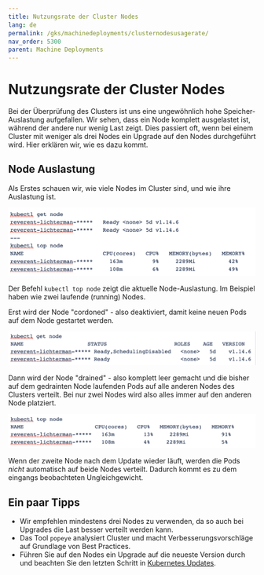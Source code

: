 ```yaml
---
title: Nutzungsrate der Cluster Nodes
lang: de
permalink: /gks/machinedeployments/clusternodesusagerate/
nav_order: 5300
parent: Machine Deployments
---
```

<!-- LTeX:  language=de-DE -->
# Nutzungsrate der Cluster Nodes

Bei der Überprüfung des Clusters ist uns eine ungewöhnlich hohe Speicher-Auslastung aufgefallen.
Wir sehen, dass ein Node komplett ausgelastet ist, während der andere nur wenig Last zeigt.
Dies passiert oft, wenn bei einem Cluster mit weniger als drei Nodes ein Upgrade auf den Nodes durchgeführt wird.
Hier erklären wir, wie es dazu kommt.

## Node Auslastung

Als Erstes schauen wir, wie viele Nodes im Cluster sind, und wie ihre Auslastung ist.

![Step 1](get_top_node_1.png)

Der Befehl `kubectl top node` zeigt die aktuelle Node-Auslastung. Im Beispiel haben wie zwei laufende (running) Nodes.

Erst wird der Node "cordoned" - also deaktiviert, damit keine neuen Pods auf dem Node gestartet werden.

![Step 2](get_node_2.png)

Dann wird der Node "drained" - also komplett leer gemacht und die bisher auf dem gedrainten Node laufenden Pods auf alle anderen Nodes des Clusters verteilt.
Bei nur zwei Nodes wird also alles immer auf den anderen Node platziert.

![Step 3](top_node_3.png)

Wenn der zweite Node nach dem Update wieder läuft, werden die Pods _nicht_ automatisch auf beide Nodes verteilt. Dadurch kommt es zu dem eingangs beobachteten Ungleichgewicht.

## Ein paar Tipps

* Wir empfehlen mindestens drei Nodes zu verwenden, da so auch bei Upgrades die Last besser verteilt werden kann.
* Das Tool `popeye` analysiert Cluster und macht Verbesserungsvorschläge auf Grundlage von Best Practices.
* Führen Sie auf den Nodes ein Upgrade auf die neueste Version durch und beachten Sie den letzten Schritt in [Kubernetes Updates](/gks/clusterlifecycle/upgradingacluster/).

